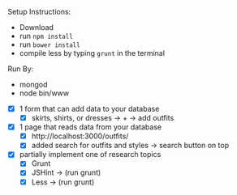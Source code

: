 Setup Instructions:
- Download
- run `npm install`
- run `bower install`
- compile less by typing `grunt` in the terminal

Run By:
- mongod
- node bin/www

- [x] 1 form that can add data to your database
	- [x] skirts, shirts, or dresses -> + -> add outfits
- [x] 1 page that reads data from your database
	- [x] http://localhost:3000/outfits/
	- [x] added search for outfits and styles -> search button on top
- [x] partially implement one of research topics
	- [x] Grunt
	- [x] JSHint -> (run grunt)
	- [x] Less -> (run grunt)